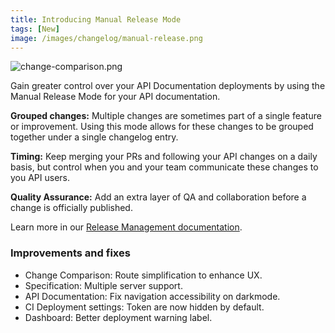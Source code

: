 ```yaml
---
title: Introducing Manual Release Mode
tags: [New]
image: /images/changelog/manual-release.png
---
```


![change-comparison.png](/images/changelog/manual-release.png)

Gain greater control over your API Documentation deployments by using the Manual Release Mode for your API documentation.

**Grouped changes:** Multiple changes are sometimes part of a single feature or improvement. Using this mode allows for these changes to be grouped together under a single changelog entry.

**Timing:** Keep merging your PRs and following your API changes on a daily basis, but control when you and your team communicate these changes to you API users.

**Quality Assurance:** Add an extra layer of QA and collaboration before a change is officially published.

Learn more in our [Release Management documentation](/help/publish-documentation/release-management/).

### Improvements and fixes

- Change Comparison: Route simplification to enhance UX.
- Specification: Multiple server support.
- API Documentation: Fix navigation accessibility on darkmode.
- CI Deployment settings: Token are now hidden by default.
- Dashboard: Better deployment warning label.

